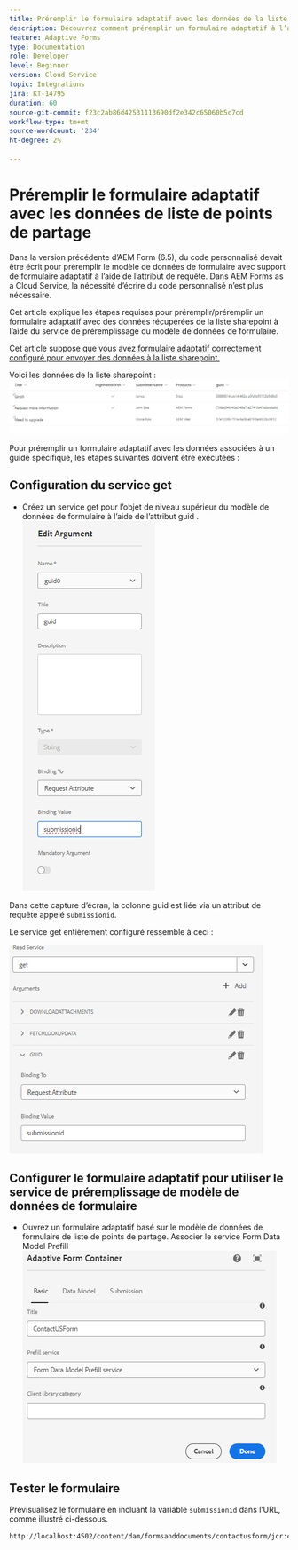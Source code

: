```yaml
---
title: Préremplir le formulaire adaptatif avec les données de la liste sharepoint
description: Découvrez comment préremplir un formulaire adaptatif à l’aide d’un modèle de données de formulaire soutenu par la liste de points de partage
feature: Adaptive Forms
type: Documentation
role: Developer
level: Beginner
version: Cloud Service
topic: Integrations
jira: KT-14795
duration: 60
source-git-commit: f23c2ab86d42531113690df2e342c65060b5c7cd
workflow-type: tm+mt
source-wordcount: '234'
ht-degree: 2%

---
```


# Préremplir le formulaire adaptatif avec les données de liste de points de partage

Dans la version précédente d’AEM Form (6.5), du code personnalisé devait être écrit pour préremplir le modèle de données de formulaire avec support de formulaire adaptatif à l’aide de l’attribut de requête. Dans AEM Forms as a Cloud Service, la nécessité d’écrire du code personnalisé n’est plus nécessaire.

Cet article explique les étapes requises pour préremplir/préremplir un formulaire adaptatif avec des données récupérées de la liste sharepoint à l’aide du service de préremplissage du modèle de données de formulaire.

Cet article suppose que vous avez [formulaire adaptatif correctement configuré pour envoyer des données à la liste sharepoint.](https://experienceleague.adobe.com/docs/experience-manager-cloud-service/content/forms/adaptive-forms-authoring/authoring-adaptive-forms-core-components/create-an-adaptive-form-on-forms-cs/configure-submit-actions-core-components.html?lang=en#connect-af-sharepoint-list)

Voici les données de la liste sharepoint :
![sharepoint-list](assets/list-data.png)

Pour préremplir un formulaire adaptatif avec les données associées à un guide spécifique, les étapes suivantes doivent être exécutées :

## Configuration du service get

* Créez un service get pour l’objet de niveau supérieur du modèle de données de formulaire à l’aide de l’attribut guid .
  ![get-service](assets/mapping-request-attribute.png)

Dans cette capture d’écran, la colonne guid est liée via un attribut de requête appelé `submissionid`.

Le service get entièrement configuré ressemble à ceci :

![get-service](assets/fdm-request-attribute.png)

## Configurer le formulaire adaptatif pour utiliser le service de préremplissage de modèle de données de formulaire

* Ouvrez un formulaire adaptatif basé sur le modèle de données de formulaire de liste de points de partage. Associer le service Form Data Model Prefill
  ![form-prefill-service](assets/form-prefill-service.png)

## Tester le formulaire

Prévisualisez le formulaire en incluant la variable `submissionid` dans l’URL, comme illustré ci-dessous.

```html
http://localhost:4502/content/dam/formsanddocuments/contactusform/jcr:content?wcmmode=disabled&submissionid=57e12249-751a-4a38-a81f-0a4422b24412
```




